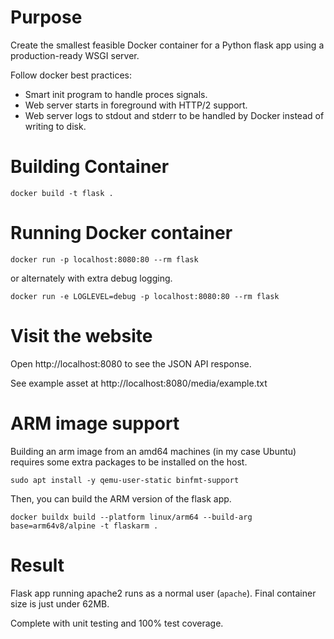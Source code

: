 # Purpose

Create the smallest feasible Docker container for a Python flask app using a
production-ready WSGI server.

Follow docker best practices:

- Smart init program to handle proces signals.
- Web server starts in foreground with HTTP/2 support.
- Web server logs to stdout and stderr to be handled by Docker instead of
  writing to disk.

# Building Container

    docker build -t flask .

# Running Docker container

    docker run -p localhost:8080:80 --rm flask

or alternately with extra debug logging.

    docker run -e LOGLEVEL=debug -p localhost:8080:80 --rm flask

# Visit the website

Open http://localhost:8080 to see the JSON API response.

See example asset at http://localhost:8080/media/example.txt

# ARM image support

Building an arm image from an amd64 machines (in my case Ubuntu) requires some
extra packages to be installed on the host.

    sudo apt install -y qemu-user-static binfmt-support

Then, you can build the ARM version of the flask app.

    docker buildx build --platform linux/arm64 --build-arg base=arm64v8/alpine -t flaskarm .

# Result

Flask app running apache2 runs as a normal user (`apache`).  Final container
size is just under 62MB.

Complete with unit testing and 100% test coverage.

